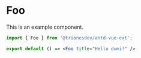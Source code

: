 # Foo

This is an example component.

```jsx
import { Foo } from '@trionesdev/antd-vue-ext';

export default () => <Foo title="Hello dumi!" />
```
